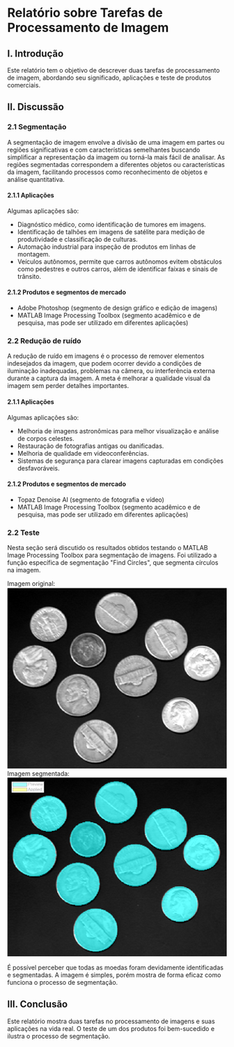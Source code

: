 # Relatório sobre Tarefas de Processamento de Imagem
## I. Introdução
Este relatório tem o objetivo de descrever duas tarefas de processamento de imagem, abordando seu significado, aplicações e teste de produtos comerciais.

## II. Discussão
### 2.1 Segmentação
A segmentação de imagem envolve a divisão de uma imagem em partes ou regiões significativas e com características semelhantes buscando simplificar a representação da imagem ou torná-la mais fácil de analisar. As regiões segmentadas correspondem a diferentes objetos ou características da imagem, facilitando processos como reconhecimento de objetos e análise quantitativa. 

#### 2.1.1 Aplicações
Algumas aplicações são:
- Diagnóstico médico, como identificação de tumores em imagens.
- Identificação de talhões em imagens de satélite para medição de produtividade e classificação de culturas.
- Automação industrial para inspeção de produtos em linhas de montagem.
- Veículos autônomos, permite que carros autônomos evitem obstáculos como pedestres e outros carros, além de identificar faixas e sinais de trânsito.

#### 2.1.2 Produtos e segmentos de mercado
- Adobe Photoshop (segmento de design gráfico e edição de imagens)
- MATLAB Image Processing Toolbox (segmento acadêmico e de pesquisa, mas pode ser utilizado em diferentes aplicações)

### 2.2 Redução de ruído
A redução de ruído em imagens é o processo de remover elementos indesejados da imagem, que podem ocorrer devido a condições de iluminação inadequadas, problemas na câmera, ou interferência externa durante a captura da imagem. A meta é melhorar a qualidade visual da imagem sem perder detalhes importantes.

#### 2.1.1 Aplicações
Algumas aplicações são:
- Melhoria de imagens astronômicas para melhor visualização e análise de corpos celestes.
- Restauração de fotografias antigas ou danificadas.
- Melhoria de qualidade em videoconferências.
- Sistemas de segurança para clarear imagens capturadas em condições desfavoráveis.

#### 2.1.2 Produtos e segmentos de mercado
- Topaz Denoise AI (segmento de fotografia e vídeo)
- MATLAB Image Processing Toolbox (segmento acadêmico e de pesquisa, mas pode ser utilizado em diferentes aplicações)

### 2.2 Teste
Nesta seção será discutido os resultados obtidos testando o MATLAB Image Processing Toolbox para segmentação de imagens. Foi utilizado a função específica de segmentação "Find Circles", que segmenta círculos na imagem.

Imagem original: <br/>
<img src="./imagem_original_teste.png" alt="Imagem com 10 moedas de diferentes tamanhos" /><br/>
Imagem segmentada:<br/>
<img src="./imagem_segmentada_teste.png" alt="Imagem com 10 moedas de diferentes tamanhos segmentadas" />

É possível perceber que todas as moedas foram devidamente identificadas e segmentadas. A imagem é simples, porém mostra de forma eficaz como funciona o processo de segmentação.

## III. Conclusão
Este relatório mostra duas tarefas no processamento de imagens e suas aplicações na vida real. O teste de um dos produtos foi bem-sucedido e ilustra o processo de segmentação.
